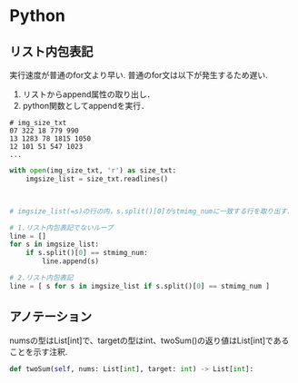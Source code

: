 # Python

## リスト内包表記

実行速度が普通のfor文より早い.  普通のfor文は以下が発生するため遅い.  
1. リストからappend属性の取り出し．  
2. python関数としてappendを実行．

```text
# img_size_txt
07 322 18 779 990
13 1283 78 1815 1050
12 101 51 547 1023
...
```

```python
with open(img_size_txt, 'r') as size_txt:
    imgsize_list = size_txt.readlines()



# imgsize_list(=s)の行の内，s.split()[0]がstmimg_numに一致する行を取り出す．

# 1.リスト内包表記でないループ
line = []
for s in imgsize_list:
    if s.split()[0] == stmimg_num:
        line.append(s)

# 2.リスト内包表記
line = [ s for s in imgsize_list if s.split()[0] == stmimg_num ]
```

## アノテーション

numsの型はList\[int\]で、targetの型はint、twoSum\(\)の返り値はList\[int\]であることを示す注釈.

```python
def twoSum(self, nums: List[int], target: int) -> List[int]:
```

